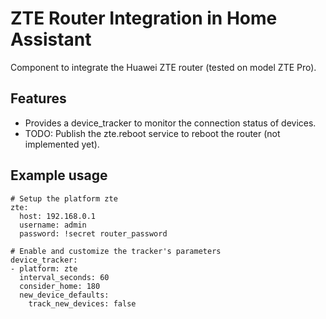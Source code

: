 # ZTE Router Integration in Home Assistant
Component to integrate the Huawei ZTE router (tested on model ZTE Pro).

## Features
- Provides a device_tracker to monitor the connection status of devices.
- TODO: Publish the zte.reboot service to reboot the router (not implemented yet).

## Example usage

```
# Setup the platform zte
zte:
  host: 192.168.0.1
  username: admin
  password: !secret router_password

# Enable and customize the tracker's parameters
device_tracker:
- platform: zte
  interval_seconds: 60
  consider_home: 180
  new_device_defaults:
    track_new_devices: false
```
